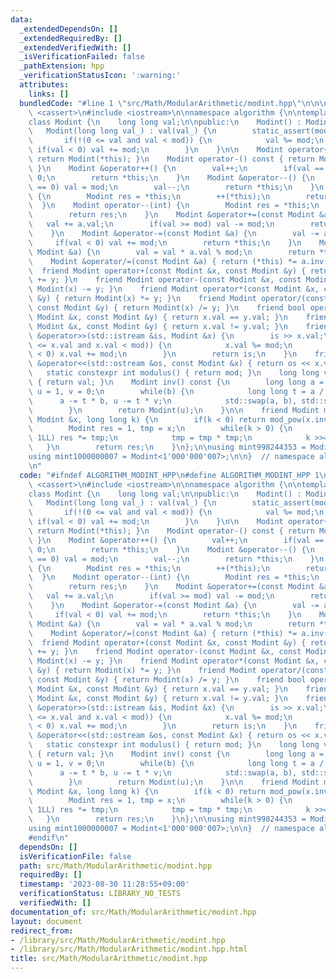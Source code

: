 ```yaml
---
data:
  _extendedDependsOn: []
  _extendedRequiredBy: []
  _extendedVerifiedWith: []
  _isVerificationFailed: false
  _pathExtension: hpp
  _verificationStatusIcon: ':warning:'
  attributes:
    links: []
  bundledCode: "#line 1 \"src/Math/ModularArithmetic/modint.hpp\"\n\n\n\n#include\
    \ <cassert>\n#include <iostream>\n\nnamespace algorithm {\n\ntemplate <int mod>\n\
    class Modint {\n    long long val;\n\npublic:\n    Modint() : Modint(0) {}\n \
    \   Modint(long long val_) : val(val_) {\n        static_assert(mod >= 1);\n \
    \       if(!(0 <= val and val < mod)) {\n            val %= mod;\n           \
    \ if(val < 0) val += mod;\n        }\n    }\n\n    Modint operator+() const {\
    \ return Modint(*this); }\n    Modint operator-() const { return Modint(0) - (*this);\
    \ }\n    Modint &operator++() {\n        val++;\n        if(val == mod) val =\
    \ 0;\n        return *this;\n    }\n    Modint &operator--() {\n        if(val\
    \ == 0) val = mod;\n        val--;\n        return *this;\n    }\n    Modint operator++(int)\
    \ {\n        Modint res = *this;\n        ++(*this);\n        return res;\n  \
    \  }\n    Modint operator--(int) {\n        Modint res = *this;\n        --(*this);\n\
    \        return res;\n    }\n    Modint &operator+=(const Modint &a) {\n     \
    \   val += a.val;\n        if(val >= mod) val -= mod;\n        return *this;\n\
    \    }\n    Modint &operator-=(const Modint &a) {\n        val -= a.val;\n   \
    \     if(val < 0) val += mod;\n        return *this;\n    }\n    Modint &operator*=(const\
    \ Modint &a) {\n        val = val * a.val % mod;\n        return *this;\n    }\n\
    \    Modint &operator/=(const Modint &a) { return (*this) *= a.inv(); }\n\n  \
    \  friend Modint operator+(const Modint &x, const Modint &y) { return Modint(x)\
    \ += y; }\n    friend Modint operator-(const Modint &x, const Modint &y) { return\
    \ Modint(x) -= y; }\n    friend Modint operator*(const Modint &x, const Modint\
    \ &y) { return Modint(x) *= y; }\n    friend Modint operator/(const Modint &x,\
    \ const Modint &y) { return Modint(x) /= y; }\n    friend bool operator==(const\
    \ Modint &x, const Modint &y) { return x.val == y.val; }\n    friend bool operator!=(const\
    \ Modint &x, const Modint &y) { return x.val != y.val; }\n    friend std::istream\
    \ &operator>>(std::istream &is, Modint &x) {\n        is >> x.val;\n        if(!(0\
    \ <= x.val and x.val < mod)) {\n            x.val %= mod;\n            if(x.val\
    \ < 0) x.val += mod;\n        }\n        return is;\n    }\n    friend std::ostream\
    \ &operator<<(std::ostream &os, const Modint &x) { return os << x.val; }\n\n \
    \   static constexpr int modulus() { return mod; }\n    long long value() const\
    \ { return val; }\n    Modint inv() const {\n        long long a = val, b = mod,\
    \ u = 1, v = 0;\n        while(b) {\n            long long t = a / b;\n      \
    \      a -= t * b, u -= t * v;\n            std::swap(a, b), std::swap(u, v);\n\
    \        }\n        return Modint(u);\n    }\n\n    friend Modint mod_pow(const\
    \ Modint &x, long long k) {\n        if(k < 0) return mod_pow(x.inv(), -k);\n\
    \        Modint res = 1, tmp = x;\n        while(k > 0) {\n            if(k &\
    \ 1LL) res *= tmp;\n            tmp = tmp * tmp;\n            k >>= 1;\n     \
    \   }\n        return res;\n    }\n};\n\nusing mint998244353 = Modint<998'244'353>;\n\
    using mint1000000007 = Modint<1'000'000'007>;\n\n}  // namespace algorithm\n\n\
    \n"
  code: "#ifndef ALGORITHM_MODINT_HPP\n#define ALGORITHM_MODINT_HPP 1\n\n#include\
    \ <cassert>\n#include <iostream>\n\nnamespace algorithm {\n\ntemplate <int mod>\n\
    class Modint {\n    long long val;\n\npublic:\n    Modint() : Modint(0) {}\n \
    \   Modint(long long val_) : val(val_) {\n        static_assert(mod >= 1);\n \
    \       if(!(0 <= val and val < mod)) {\n            val %= mod;\n           \
    \ if(val < 0) val += mod;\n        }\n    }\n\n    Modint operator+() const {\
    \ return Modint(*this); }\n    Modint operator-() const { return Modint(0) - (*this);\
    \ }\n    Modint &operator++() {\n        val++;\n        if(val == mod) val =\
    \ 0;\n        return *this;\n    }\n    Modint &operator--() {\n        if(val\
    \ == 0) val = mod;\n        val--;\n        return *this;\n    }\n    Modint operator++(int)\
    \ {\n        Modint res = *this;\n        ++(*this);\n        return res;\n  \
    \  }\n    Modint operator--(int) {\n        Modint res = *this;\n        --(*this);\n\
    \        return res;\n    }\n    Modint &operator+=(const Modint &a) {\n     \
    \   val += a.val;\n        if(val >= mod) val -= mod;\n        return *this;\n\
    \    }\n    Modint &operator-=(const Modint &a) {\n        val -= a.val;\n   \
    \     if(val < 0) val += mod;\n        return *this;\n    }\n    Modint &operator*=(const\
    \ Modint &a) {\n        val = val * a.val % mod;\n        return *this;\n    }\n\
    \    Modint &operator/=(const Modint &a) { return (*this) *= a.inv(); }\n\n  \
    \  friend Modint operator+(const Modint &x, const Modint &y) { return Modint(x)\
    \ += y; }\n    friend Modint operator-(const Modint &x, const Modint &y) { return\
    \ Modint(x) -= y; }\n    friend Modint operator*(const Modint &x, const Modint\
    \ &y) { return Modint(x) *= y; }\n    friend Modint operator/(const Modint &x,\
    \ const Modint &y) { return Modint(x) /= y; }\n    friend bool operator==(const\
    \ Modint &x, const Modint &y) { return x.val == y.val; }\n    friend bool operator!=(const\
    \ Modint &x, const Modint &y) { return x.val != y.val; }\n    friend std::istream\
    \ &operator>>(std::istream &is, Modint &x) {\n        is >> x.val;\n        if(!(0\
    \ <= x.val and x.val < mod)) {\n            x.val %= mod;\n            if(x.val\
    \ < 0) x.val += mod;\n        }\n        return is;\n    }\n    friend std::ostream\
    \ &operator<<(std::ostream &os, const Modint &x) { return os << x.val; }\n\n \
    \   static constexpr int modulus() { return mod; }\n    long long value() const\
    \ { return val; }\n    Modint inv() const {\n        long long a = val, b = mod,\
    \ u = 1, v = 0;\n        while(b) {\n            long long t = a / b;\n      \
    \      a -= t * b, u -= t * v;\n            std::swap(a, b), std::swap(u, v);\n\
    \        }\n        return Modint(u);\n    }\n\n    friend Modint mod_pow(const\
    \ Modint &x, long long k) {\n        if(k < 0) return mod_pow(x.inv(), -k);\n\
    \        Modint res = 1, tmp = x;\n        while(k > 0) {\n            if(k &\
    \ 1LL) res *= tmp;\n            tmp = tmp * tmp;\n            k >>= 1;\n     \
    \   }\n        return res;\n    }\n};\n\nusing mint998244353 = Modint<998'244'353>;\n\
    using mint1000000007 = Modint<1'000'000'007>;\n\n}  // namespace algorithm\n\n\
    #endif\n"
  dependsOn: []
  isVerificationFile: false
  path: src/Math/ModularArithmetic/modint.hpp
  requiredBy: []
  timestamp: '2023-08-30 11:28:55+09:00'
  verificationStatus: LIBRARY_NO_TESTS
  verifiedWith: []
documentation_of: src/Math/ModularArithmetic/modint.hpp
layout: document
redirect_from:
- /library/src/Math/ModularArithmetic/modint.hpp
- /library/src/Math/ModularArithmetic/modint.hpp.html
title: src/Math/ModularArithmetic/modint.hpp
---
```

